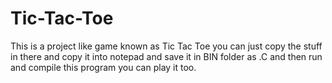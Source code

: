 # Tic-Tac-Toe
This is a project like game known as Tic Tac Toe you can just copy the stuff in there and copy it into notepad and save it in BIN folder as .C and then run and compile this program you can play it too.
